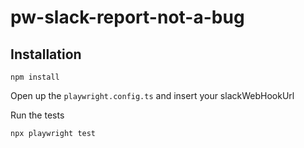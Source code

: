 # pw-slack-report-not-a-bug

## Installation

`npm install`

Open up the `playwright.config.ts` and insert your slackWebHookUrl

Run the tests

`npx playwright test`
